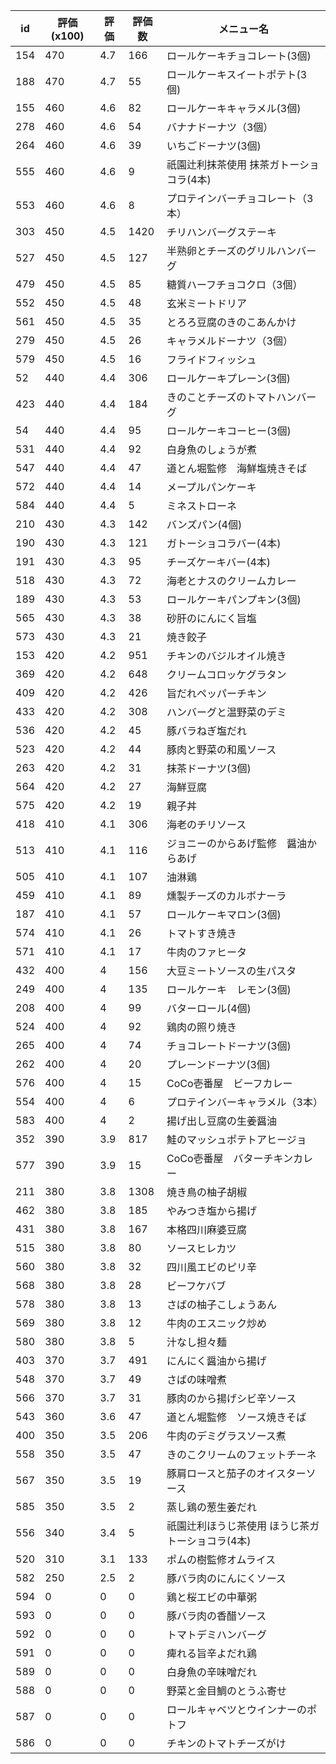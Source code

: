 | id | 評価(x100) | 評価 | 評価数 | メニュー名 |
| -- | ---------- | ---- | ------ | ---------- |
| 154 | 470 | 4.7 | 166 | ロールケーキチョコレート(3個) |
| 188 | 470 | 4.7 | 55 | ロールケーキスイートポテト(3個) |
| 155 | 460 | 4.6 | 82 | ロールケーキキャラメル(3個) |
| 278 | 460 | 4.6 | 54 | バナナドーナツ（3個） |
| 264 | 460 | 4.6 | 39 | いちごドーナツ(3個) |
| 555 | 460 | 4.6 | 9 | 祇園辻利抹茶使用  抹茶ガトーショコラ(4本) |
| 553 | 460 | 4.6 | 8 | プロテインバーチョコレート（3本） |
| 303 | 450 | 4.5 | 1420 | チリハンバーグステーキ |
| 527 | 450 | 4.5 | 127 | 半熟卵とチーズのグリルハンバーグ |
| 479 | 450 | 4.5 | 85 | 糖質ハーフチョコクロ（3個） |
| 552 | 450 | 4.5 | 48 | 玄米ミートドリア |
| 561 | 450 | 4.5 | 35 | とろろ豆腐のきのこあんかけ |
| 279 | 450 | 4.5 | 26 | キャラメルドーナツ（3個） |
| 579 | 450 | 4.5 | 16 | フライドフィッシュ |
| 52 | 440 | 4.4 | 306 | ロールケーキプレーン(3個) |
| 423 | 440 | 4.4 | 184 | きのことチーズのトマトハンバーグ |
| 54 | 440 | 4.4 | 95 | ロールケーキコーヒー(3個) |
| 531 | 440 | 4.4 | 92 | 白身魚のしょうが煮 |
| 547 | 440 | 4.4 | 47 | 道とん堀監修　海鮮塩焼きそば |
| 572 | 440 | 4.4 | 14 | メープルパンケーキ |
| 584 | 440 | 4.4 | 5 | ミネストローネ |
| 210 | 430 | 4.3 | 142 | バンズパン(4個) |
| 190 | 430 | 4.3 | 121 | ガトーショコラバー(4本) |
| 191 | 430 | 4.3 | 95 | チーズケーキバー(4本) |
| 518 | 430 | 4.3 | 72 | 海老とナスのクリームカレー |
| 189 | 430 | 4.3 | 53 | ロールケーキパンプキン(3個) |
| 565 | 430 | 4.3 | 38 | 砂肝のにんにく旨塩 |
| 573 | 430 | 4.3 | 21 | 焼き餃子 |
| 153 | 420 | 4.2 | 951 | チキンのバジルオイル焼き |
| 369 | 420 | 4.2 | 648 | クリームコロッケグラタン |
| 409 | 420 | 4.2 | 426 | 旨だれペッパーチキン |
| 433 | 420 | 4.2 | 308 | ハンバーグと温野菜のデミ |
| 536 | 420 | 4.2 | 45 | 豚バラねぎ塩だれ |
| 523 | 420 | 4.2 | 44 | 豚肉と野菜の和風ソース |
| 263 | 420 | 4.2 | 31 | 抹茶ドーナツ(3個) |
| 564 | 420 | 4.2 | 27 | 海鮮豆腐 |
| 575 | 420 | 4.2 | 19 | 親子丼 |
| 418 | 410 | 4.1 | 306 | 海老のチリソース |
| 513 | 410 | 4.1 | 116 | ジョニーのからあげ監修　醤油からあげ |
| 505 | 410 | 4.1 | 107 | 油淋鶏 |
| 459 | 410 | 4.1 | 89 | 燻製チーズのカルボナーラ |
| 187 | 410 | 4.1 | 57 | ロールケーキマロン(3個) |
| 574 | 410 | 4.1 | 26 | トマトすき焼き |
| 571 | 410 | 4.1 | 17 | 牛肉のファヒータ |
| 432 | 400 | 4 | 156 | 大豆ミートソースの生パスタ |
| 249 | 400 | 4 | 135 | ロールケーキ　レモン(3個) |
| 208 | 400 | 4 | 99 | バターロール(4個) |
| 524 | 400 | 4 | 92 | 鶏肉の照り焼き |
| 265 | 400 | 4 | 74 | チョコレートドーナツ(3個) |
| 262 | 400 | 4 | 20 | プレーンドーナツ(3個) |
| 576 | 400 | 4 | 15 | CoCo壱番屋　ビーフカレー |
| 554 | 400 | 4 | 6 | プロテインバーキャラメル（3本） |
| 583 | 400 | 4 | 2 | 揚げ出し豆腐の生姜醤油 |
| 352 | 390 | 3.9 | 817 | 鮭のマッシュポテトアヒージョ |
| 577 | 390 | 3.9 | 15 | CoCo壱番屋　バターチキンカレー |
| 211 | 380 | 3.8 | 1308 | 焼き鳥の柚子胡椒 |
| 462 | 380 | 3.8 | 185 | やみつき塩から揚げ |
| 431 | 380 | 3.8 | 167 | 本格四川麻婆豆腐 |
| 515 | 380 | 3.8 | 80 | ソースヒレカツ |
| 560 | 380 | 3.8 | 32 | 四川風エビのピリ辛 |
| 568 | 380 | 3.8 | 28 | ビーフケバブ |
| 578 | 380 | 3.8 | 13 | さばの柚子こしょうあん |
| 569 | 380 | 3.8 | 12 | 牛肉のエスニック炒め |
| 580 | 380 | 3.8 | 5 | 汁なし担々麺 |
| 403 | 370 | 3.7 | 491 | にんにく醤油から揚げ |
| 548 | 370 | 3.7 | 49 | さばの味噌煮 |
| 566 | 370 | 3.7 | 31 | 豚肉のから揚げシビ辛ソース |
| 543 | 360 | 3.6 | 47 | 道とん堀監修　ソース焼きそば |
| 400 | 350 | 3.5 | 206 | 牛肉のデミグラスソース煮 |
| 558 | 350 | 3.5 | 47 | きのこクリームのフェットチーネ |
| 567 | 350 | 3.5 | 19 | 豚肩ロースと茄子のオイスターソース |
| 585 | 350 | 3.5 | 2 | 蒸し鶏の葱生姜だれ |
| 556 | 340 | 3.4 | 5 | 祇園辻利ほうじ茶使用  ほうじ茶ガトーショコラ(4本) |
| 520 | 310 | 3.1 | 133 | ポムの樹監修オムライス |
| 582 | 250 | 2.5 | 2 | 豚バラ肉のにんにくソース |
| 594 | 0 | 0 | 0 | 鶏と桜エビの中華粥 |
| 593 | 0 | 0 | 0 | 豚バラ肉の香醋ソース |
| 592 | 0 | 0 | 0 | トマトデミハンバーグ |
| 591 | 0 | 0 | 0 | 痺れる旨辛よだれ鶏 |
| 589 | 0 | 0 | 0 | 白身魚の辛味噌だれ |
| 588 | 0 | 0 | 0 | 野菜と金目鯛のとうふ寄せ |
| 587 | 0 | 0 | 0 | ロールキャベツとウインナーのポトフ |
| 586 | 0 | 0 | 0 | チキンのトマトチーズがけ |
